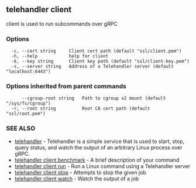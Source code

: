 ## telehandler client

client is used to run subcommands over gRPC

### Options

```
  -c, --cert string     Client cert path (default "ssl/client.pem")
  -h, --help            help for client
  -k, --key string      Client key path (default "ssl/client-key.pem")
  -s, --server string   Address of a Telehandler server (default "localhost:6443")
```

### Options inherited from parent commands

```
      --cgroup-root string   Path to cgroup v2 mount (default "/sys/fs/cgroup")
  -r, --root string          Root CA cert path (default "ssl/root.pem")
```

### SEE ALSO

* [telehandler](telehandler.md)	 - Telehandler is a simple service that is used to start, stop, query status, and watch the output of an arbitrary Linux process over gRPC.
* [telehandler client benchmark](telehandler_client_benchmark.md)	 - A brief description of your command
* [telehandler client run](telehandler_client_run.md)	 - Run a Linux command using a Telehandler server
* [telehandler client stop](telehandler_client_stop.md)	 - Attempts to stop the given job
* [telehandler client watch](telehandler_client_watch.md)	 - Watch the output of a job

